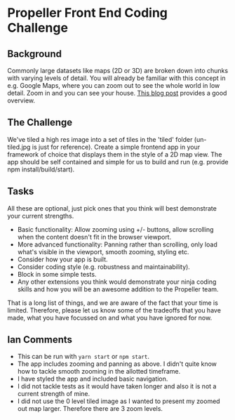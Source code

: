 # Propeller Front End Coding Challenge

## Background

Commonly large datasets like maps (2D or 3D) are broken down into chunks with varying levels of detail. You will already be familiar with this concept in e.g. Google Maps, where you can zoom out to see the whole world in low detail. Zoom in and you can see your house. [This blog post](https://www.mapbox.com/help/how-web-maps-work/) provides a good overview.

## The Challenge

We've tiled a high res image into a set of tiles in the 'tiled' folder (un-tiled.jpg is just for reference). Create a simple frontend app in your framework of choice that displays them in the style of a 2D map view. The app should be self contained and simple for us to build and run (e.g. provide npm install/build/start).

## Tasks

All these are optional, just pick ones that you think will best demonstrate your current strengths.

- Basic functionality: Allow zooming using +/- buttons, allow scrolling when the content doesn't fit in the browser viewport.
- More advanced functionality: Panning rather than scrolling, only load what's visible in the viewport, smooth zooming, styling etc.
- Consider how your app is built.
- Consider coding style (e.g. robustness and maintainability).
- Block in some simple tests.
- Any other extensions you think would demonstrate your ninja coding skills and how you will be an awesome addition to the Propeller team.

That is a long list of things, and we are aware of the fact that your time is limited. Therefore, please let us know some of the tradeoffs that you have made, what you have focussed on and what you have ignored for now.

## Ian Comments

- This can be run with `yarn start` or `npm start`.
- The app includes zooming and panning as above. I didn't quite know how to tackle smooth zooming in the allotted timeframe.
- I have styled the app and included basic navigation.
- I did not tackle tests as it would have taken longer and also it is not a current strength of mine.
- I did not use the 0 level tiled image as I wanted to present my zoomed out map larger. Therefore there are 3 zoom levels.
